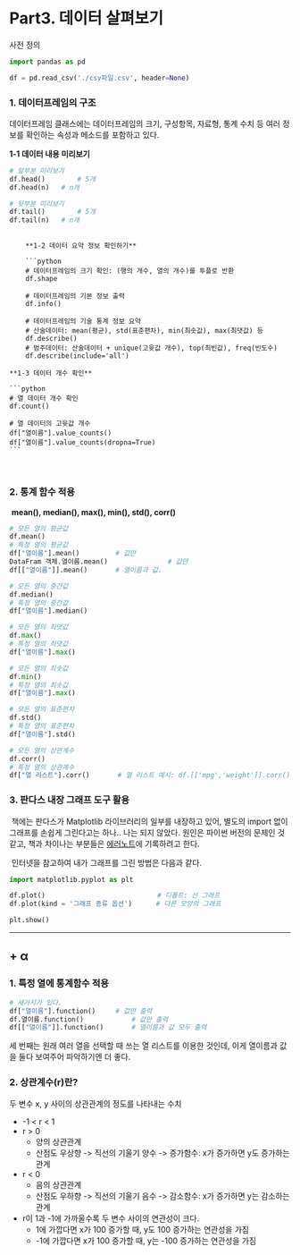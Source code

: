# Part3. 데이터 살펴보기

사전 정의

```python
import pandas as pd

df = pd.read_csv('./csv파일.csv', header=None)
```

### 1. 데이터프레임의 구조

 데이터프레임 클래스에는 데이터프레임의 크기, 구성항목, 자료형, 통계 수치 등 여러 정보를 확인하는 속성과 메소드를 포함하고 있다.

   **1-1 데이터 내용 미리보기**

   ```python
   # 앞부분 미리보기
   df.head()		# 5개	
   df.head(n)	# n개
   
   # 뒷부분 미리보기
   df.tail()		# 5개
   df.tail(n)	# n개
   ```
```
	
	**1-2 데이터 요약 정보 확인하기**
	
	```python
	# 데이터프레임의 크기 확인: (행의 개수, 열의 개수)를 투플로 반환
	df.shape
	
	# 데이터프레임의 기본 정보 출력
	df.info()
	
	# 데이터프레임의 기술 통계 정보 요약
	# 산술데이터: mean(평균), std(표준편차), min(최솟값), max(최댓값) 등
	df.describe()					
	# 범주데이터: 산술데이터 + unique(고윳값 개수), top(최빈값), freq(빈도수) 
	df.describe(include='all')	
```

	**1-3 데이터 개수 확인**
	
	```python
	# 열 데이터 개수 확인
	df.count()
	
	# 열 데이터의 고윳값 개수
	df["열이름"].value_counts()
	df["열이름"].value_counts(dropna=True)
	```


​	
### 2.  통계 함수 적용

​	**mean(), median(), max(), min(), std(), corr()**

   ```python
   # 모든 열의 평균값
   df.mean()
   # 특정 열의 평균값
   df["열이름"].mean()			# 값만
   DataFram 객체.열이름.mean()				# 값만
   df[["열이름"]].mean()		# 열이름과 값.
   
   # 모든 열의 중간값
   df.median()
   # 특정 열의 중간값
   df["열이름"].median()
   
   # 모든 열의 최댓값
   df.max()
   # 특정 열의 최댓값
   df["열이름"].max()
   
   # 모든 열의 최솟값
   df.min()
   # 특정 열의 최솟값
   df["열이름"].max()
   
   # 모든 열의 표준편차
   df.std()
   # 특정 열의 표준편차
   df["열이름"].std()
   
   # 모든 열의 상관계수
   df.corr()
   # 특정 열의 상관계수
   df["열 리스트"].corr()		# 열 리스트 예시: df.[['mpg','weight']].corr()
   ```

   

### 3.  판다스 내장 그래프 도구 활용

​	책에는 판다스가 Matplotlib 라이브러리의 일부를 내장하고 있어, 별도의 import 없이 그래프를 손쉽게 그린다고는 하나.. 나는 되지 않았다. 원인은 파이썬 버전의 문제인 것 같고, 책과 차이나는 부분들은 [에러노트](./에러노트)에 기록하려고 한다.

​	인터넷을 참고하여 내가 그래프를 그린 방법은 다음과 같다.

   ```python
   import matplotlib.pyplot as plt
   
   df.plot()							# 디폴트: 선 그래프
   df.plot(kind = '그래프 종류 옵션')		# 다른 모양의 그래프 
   
   plt.show()
   ```



---

## + α

### 1. 특정 열에 통계함수 적용

   ```python
   # 세가지가 있다.
   df["열이름"].function()		# 값만 출력
   df.열이름.function()			# 값만 출력
   df[["열이름"]].function()		# 열이름과 값 모두 출력
   ```

   세 번째는 원래 여러 열을 선택할 때 쓰는 열 리스트를 이용한 것인데, 이게 열이름과 값을 둘다 보여주어 파악하기엔 더 좋다.

### 2. 상관계수(r)란?

   두 변수 x, y 사이의 상관관계의 정도를 나타내는 수치

   - -1 < r < 1
   - r > 0
     - 양의 상관관계
     - 산점도 우상향 -> 직선의 기울기 양수 -> 증가함수: x가 증가하면 y도 증가하는 관계 
   - r < 0
     - 음의 상관관계
     - 산점도 우하향 -> 직선의 기울기 음수 -> 감소함수: x가 증가하면 y는 감소하는 관계
   - r이 1과 -1에 가까울수록 두 변수 사이의 연관성이 크다.
     - 1에 가깝다면 x가 100 증가할 때, y도 100 증가하는 연관성을 가짐
     - -1에 가깝다면 x가 100 증가할 때, y는 -100 증가하는 연관성을 가짐